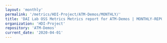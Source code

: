 ```yaml
---
layout: 'monthly'
permalink: '/metrics/HDI-Project/ATM-Demos/MONTHLY/'
title: 'DAI Lab OSS Metrics Metrics report for ATM-Demos | MONTHLY-REPORT-2020-04-01'
organization: 'HDI-Project'
repository: 'ATM-Demos'
current_date: '2020-04-01'
---
```

